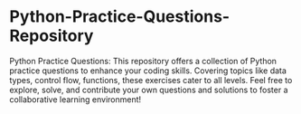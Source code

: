 # Python-Practice-Questions-Repository
Python Practice Questions: This repository offers a collection of Python practice questions to enhance your coding skills. Covering topics like data types, control flow, functions, these exercises cater to all levels. Feel free to explore, solve, and contribute your own questions and solutions to foster a collaborative learning environment!
